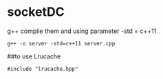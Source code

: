 # socketDC
g++ compile them and using parameter -std = c++11

```
g++ -o server -std=c++11 server.cpp 
```
##to use Lrucache
```
#include "lrucache.hpp"
```
